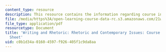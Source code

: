 ```yaml
---
content_type: resource
description: This resource contains the information regarding course information sheet.
file: /media/https%3A/open-learning-course-data-rc.s3.amazonaws.com/21w-011-writing-and-rhetoric-rhetoric-and-contemporary-issues-fall-2015/c0b1d34a01604597f926405f1c9da8aa_MIT21W_011F15_Course.pdf
file_type: application/pdf
resourcetype: Document
title: 'Writing and Rhetoric: Rhetoric and Contemporary Issues: Course Information
  Sheet'
uid: c0b1d34a-0160-4597-f926-405f1c9da8aa
---
```

